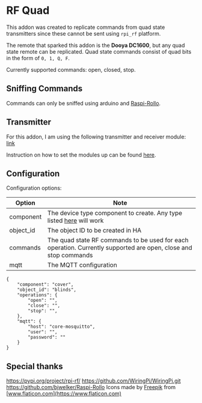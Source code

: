 # RF Quad

This addon was created to replicate commands from quad state transmitters since these cannot be sent using `rpi_rf` platform. 

The remote that sparked this addon is the **Dooya DC1600**, but any quad state remote can be replicated. Quad state commands consist of quad bits in the form of `0, 1, Q, F`.

Currently supported commands: open, closed, stop.

## Sniffing Commands

Commands can only be sniffed using arduino and [Raspi-Rollo](https://github.com/bjwelker/Raspi-Rollo/tree/master/Arduino/Rollo_Code_Receiver).

## Transmitter
For this addon, I am using the following transmitter and receiver module: [link](https://www.aliexpress.com/item/968306683.html)

Instruction on how to set the modules up can be found [here](https://pypi.org/project/rpi-rf/).
## Configuration

Configuration options:

| Option | Note | 
| -- | -- | 
| component | The device type component to create. Any type listed [here](https://www.home-assistant.io/docs/mqtt/discovery/) will work | 
| object_id | The object ID to be created in HA | 
| commands | The quad state RF commands to be used for each operation. Currently supported are open, close and stop commands | 
| mqtt | The MQTT configuration | 

    {
		"component": "cover",
		"object_id": "blinds",
		"operations": {
			"open": "",
			"close": "",
			"stop": "",
		},
		"mqtt": {
			"host": "core-mosquitto",
			"user": "",
			"password": ""
		}
	}

## Special thanks
https://pypi.org/project/rpi-rf/
https://github.com/WiringPi/WiringPi.git
https://github.com/bjwelker/Raspi-Rollo
Icons made by [Freepik](https://www.flaticon.com/authors/freepik) from [www.flaticon.com](https://www.flaticon.com)
